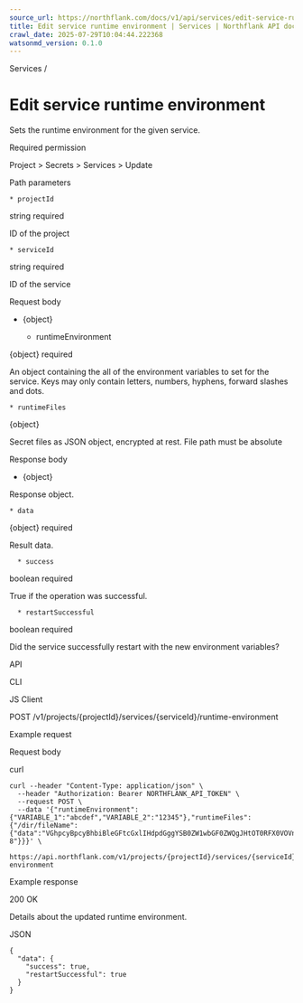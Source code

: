 ```yaml
---
source_url: https://northflank.com/docs/v1/api/services/edit-service-runtime-environment
title: Edit service runtime environment | Services | Northflank API docs
crawl_date: 2025-07-29T10:04:44.222368
watsonmd_version: 0.1.0
---
```


Services / 

# Edit service runtime environment

Sets the runtime environment for the given service.

Required permission

Project > Secrets > Services > Update

Path parameters

    * projectId

string required

ID of the project

    * serviceId

string required

ID of the service




Request body

  * {object}

    * runtimeEnvironment

{object} required

An object containing the all of the environment variables to set for the service. Keys may only contain letters, numbers, hyphens, forward slashes and dots.

    * runtimeFiles

{object}

Secret files as JSON object, encrypted at rest. File path must be absolute




Response body

  * {object}

Response object.

    * data

{object} required

Result data.

      * success

boolean required

True if the operation was successful.

      * restartSuccessful

boolean required

Did the service successfully restart with the new environment variables?




API

CLI

JS Client

POST /v1/projects/{projectId}/services/{serviceId}/runtime-environment

Example request

Request body

curl
    
    
    curl --header "Content-Type: application/json" \
      --header "Authorization: Bearer NORTHFLANK_API_TOKEN" \
      --request POST \
      --data '{"runtimeEnvironment":{"VARIABLE_1":"abcdef","VARIABLE_2":"12345"},"runtimeFiles":{"/dir/fileName":{"data":"VGhpcyBpcyBhbiBleGFtcGxlIHdpdGggYSB0ZW1wbGF0ZWQgJHtOT0RFX0VOVn0gdmFyaWFibGU=","encoding":"utf-8"}}}' \
      https://api.northflank.com/v1/projects/{projectId}/services/{serviceId}/runtime-environment

Example response

200 OK

Details about the updated runtime environment.

JSON
    
    
    {
      "data": {
        "success": true,
        "restartSuccessful": true
      }
    }